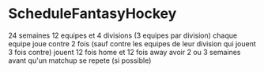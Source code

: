 # ScheduleFantasyHockey
24 semaines
12 equipes et 4 divisions (3 equipes par division)
chaque equipe joue contre 2 fois (sauf contre les equipes de leur division qui jouent 3 fois contre)
jouent 12 fois home et 12 fois away
avoir 2 ou 3 semaines avant qu'un matchup se repete (si possible)
